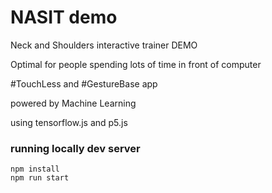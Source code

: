 # NASIT demo

Neck and Shoulders interactive trainer DEMO

Optimal for people spending lots of time in front of computer

#TouchLess and #GestureBase app

powered by Machine Learning

using tensorflow.js and p5.js

### running locally dev server

```shel
npm install
npm run start
```
